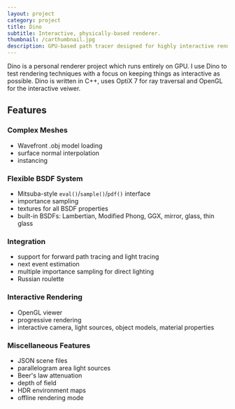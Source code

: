 ```yaml
---
layout: project
category: project
title: Dino
subtitle: Interactive, physically-based renderer.
thumbnail: /carthumbnail.jpg
description: GPU-based path tracer designed for highly interactive rendering. Includes a progressive rendering mode which allows on-the-fly modification of most scene data including camera, lighting, object models, material properties, and integrator settings.
---
```


Dino is a personal renderer project which runs entirely on GPU. I use Dino to test rendering techniques with a focus on keeping things as interactive as possible. Dino is written in C++, uses OptiX 7 for ray traversal and OpenGL for the interactive veiwer.

## Features

### Complex Meshes
- Wavefront .obj model loading
- surface normal interpolation
- instancing

### Flexible BSDF System
- Mitsuba-style `eval()`/`sample()`/`pdf()` interface
- importance sampling
- textures for all BSDF properties
- built-in BSDFs: Lambertian, Modified Phong, GGX, mirror, glass, thin glass

### Integration
- support for forward path tracing and light tracing
- next event estimation
- multiple importance sampling for direct lighting
- Russian roulette

### Interactive Rendering
- OpenGL viewer
- progressive rendering
- interactive camera, light sources, object models, material properties

### Miscellaneous Features
- JSON scene files
- parallelogram area light sources
- Beer's law attenuation
- depth of field
- HDR environment maps
- offline rendering mode
